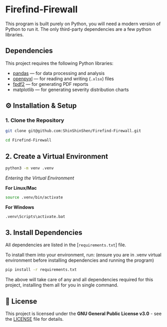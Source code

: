# Firefind-Firewall

This program is built purely on Python, you will need a modern version of Python to run it. The only third-party dependencies are a few python libraries.

## Dependencies

This project requires the following Python libraries:

- [pandas](https://pandas.pydata.org/) — for data processing and analysis  
- [openpyxl](https://openpyxl.readthedocs.io/) — for reading and writing (`.xlsx`) files  
- [fpdf2](https://py-pdf.github.io/fpdf2/) — for generating PDF reports 
- matplotlib — for generating severity distribution charts 


## ⚙️ Installation & Setup
### 1. Clone the Repository
```bash
git clone git@github.com:ShinShinShen/Firefind-Firewall.git

cd Firefind-Firewall
```
## 2. Create a Virtual Environment
```bash
python3 -m venv .venv
```

*Entering the Virtual Environment*

**For Linux/Mac**
```bash
source .venv/bin/activate   
```
**For Windows**
```bash
.venv\Scripts\activate.bat    
```

## 3. Install Dependencies 

All dependencies are listed in the [`requirements.txt`] file.  

To install them into your environment, run:
(ensure you are in .venv virtual environment before installing dependencies and running the program)

```bash
pip install -r requirements.txt
```
The above will take care of any and all dependencies required for this project, installing them all for you in single command.





## 📜 License
This project is licensed under the **GNU General Public License v3.0** - see the [LICENSE](LICENSE) file for details.
